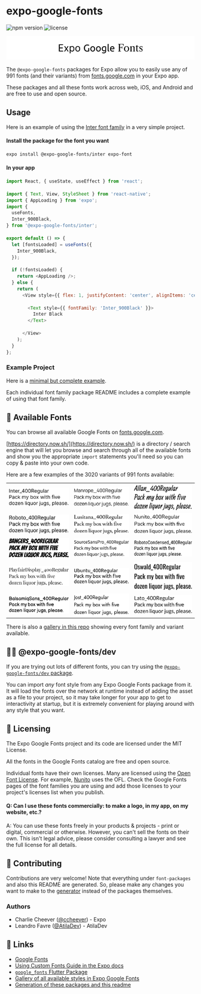 # expo-google-fonts
  
![npm version](https://flat.badgen.net/npm/v/@expo-google-fonts/dev)
![license](https://flat.badgen.net/github/license/expo/google-fonts)

![Expo Google Fonts](./gifs/title.gif)

The `@expo-google-fonts` packages for Expo allow you to easily use 
any of 991 fonts (and their variants) from 
[fonts.google.com](https://fonts.google.com) in your Expo app.

These packages and all these fonts work across web, iOS, and Android and 
are free to use and open source.

## Usage

Here is an example of using the [Inter font family](https://fonts.google.com/specimen/Inter) in a very simple project.

#### Install the package for the font you want

```sh
expo install @expo-google-fonts/inter expo-font
```

#### In your app

```js
import React, { useState, useEffect } from 'react';

import { Text, View, StyleSheet } from 'react-native';
import { AppLoading } from 'expo';
import {
  useFonts,
  Inter_900Black,
} from '@expo-google-fonts/inter';

export default () => {
  let [fontsLoaded] = useFonts({
    Inter_900Black,
  });

  if (!fontsLoaded) {
    return <AppLoading />;
  } else {
    return (
      <View style={{ flex: 1, justifyContent: 'center', alignItems: 'center' }}>

        <Text style={{ fontFamily: 'Inter_900Black' }}>
          Inter Black
        </Text>

      </View>
    );
  }
};

```


### Example Project

Here is a [minimal but complete example](https://github.com/expo/google-fonts/tree/master/example).

Each individual font family package README includes a complete example of using that font family.

## 🔡 Available Fonts

You can browse all available Google Fonts on [fonts.google.com](https://fonts.google.com).

[https://directory.now.sh/](https://directory.now.sh/) is a directory / search engine that will 
let you browse and search through all of the available fonts and show you the appropriate
`import` statements you'll need so you can copy & paste into your own code.

Here are a few examples of the 3020 variants of 991 fonts available:


||||
|-|-|-|
|[![Inter](./font-packages/inter/Inter_400Regular.ttf.png)](https://github.com/expo/google-fonts/tree/master/font-packages/inter#readme)|[![Manrope](./font-packages/manrope/Manrope_400Regular.ttf.png)](https://github.com/expo/google-fonts/tree/master/font-packages/manrope#readme)|[![Allan](./font-packages/allan/Allan_400Regular.ttf.png)](https://github.com/expo/google-fonts/tree/master/font-packages/allan#readme)|
|[![Roboto](./font-packages/roboto/Roboto_400Regular.ttf.png)](https://github.com/expo/google-fonts/tree/master/font-packages/roboto#readme)|[![Lusitana](./font-packages/lusitana/Lusitana_400Regular.ttf.png)](https://github.com/expo/google-fonts/tree/master/font-packages/lusitana#readme)|[![Nunito](./font-packages/nunito/Nunito_400Regular.ttf.png)](https://github.com/expo/google-fonts/tree/master/font-packages/nunito#readme)|
|[![Bangers](./font-packages/bangers/Bangers_400Regular.ttf.png)](https://github.com/expo/google-fonts/tree/master/font-packages/bangers#readme)|[![SourceSansPro](./font-packages/source-sans-pro/SourceSansPro_400Regular.ttf.png)](https://github.com/expo/google-fonts/tree/master/font-packages/source-sans-pro#readme)|[![RobotoCondensed](./font-packages/roboto-condensed/RobotoCondensed_400Regular.ttf.png)](https://github.com/expo/google-fonts/tree/master/font-packages/roboto-condensed#readme)|
|[![PlayfairDisplay](./font-packages/playfair-display/PlayfairDisplay_400Regular.ttf.png)](https://github.com/expo/google-fonts/tree/master/font-packages/playfair-display#readme)|[![Ubuntu](./font-packages/ubuntu/Ubuntu_400Regular.ttf.png)](https://github.com/expo/google-fonts/tree/master/font-packages/ubuntu#readme)|[![Oswald](./font-packages/oswald/Oswald_400Regular.ttf.png)](https://github.com/expo/google-fonts/tree/master/font-packages/oswald#readme)|
|[![BalsamiqSans](./font-packages/balsamiq-sans/BalsamiqSans_400Regular.ttf.png)](https://github.com/expo/google-fonts/tree/master/font-packages/balsamiq-sans#readme)|[![Jost](./font-packages/jost/Jost_400Regular.ttf.png)](https://github.com/expo/google-fonts/tree/master/font-packages/jost#readme)|[![Lato](./font-packages/lato/Lato_400Regular.ttf.png)](https://github.com/expo/google-fonts/tree/master/font-packages/lato#readme)|


There is also a [gallery in this repo](./GALLERY.md#readme) showing every font family and variant available.

## 👩‍💻 @expo-google-fonts/dev


If you are trying out lots of different fonts, you can try using the [`@expo-google-fonts/dev` package](https://github.com/expo/google-fonts/tree/master/font-packages/dev#readme).

You can import *any* font style from any Expo Google Fonts package from it. It will load the fonts
over the network at runtime instead of adding the asset as a file to your project, so it may take longer
for your app to get to interactivity at startup, but it is extremely convenient
for playing around with any style that you want.

## 📖 Licensing

The Expo Google Fonts project and its code are licensed under the MIT License.

All the fonts in the Google Fonts catalog are free and open source.

Individual fonts have their own licenses. Many are licensed using the
[Open Font License](https://scripts.sil.org/cms/scripts/page.php?site_id=nrsi&id=OFL). 
For example, [Nunito](https://fonts.google.com/specimen/Nunito) uses the OFL. 
Check the Google Fonts pages of the font families you are using and add those licenses to
your project's licenses list when you publish.

#### Q: Can I use these fonts commercially: to make a logo, in my app, on my website, etc.?

A: You can use these fonts freely in your products & projects - print or digital, commercial or otherwise. However, you can't sell the fonts on their own. This isn't legal advice, please consider consulting a lawyer and see the full license for all details.

## 🤝 Contributing

Contributions are very welcome! Note that everything under `font-packages` and also this README are generated.
So, please make any changes you want to make to the [generator](https://github.com/expo/google-fonts/tree/master/packages/generator#readme) instead of the packages themselves.

### Authors 

- Charlie Cheever ([@ccheever](https://github.com/ccheever)) - Expo
- Leandro Favre ([@AtilaDev](https://github.com/AtilaDev)) - AtilaDev

## 🔗 Links

- [Google Fonts](https://fonts.google.com)
- [Using Custom Fonts Guide in the Expo docs](https://docs.expo.io/guides/using-custom-fonts/)
- [`google_fonts` Flutter Package](https://pub.dev/packages/google_fonts)
- [Gallery of all available styles in Expo Google Fonts](./GALLERY.md)
- [Generation of these packages and this readme](https://github.com/expo/google-fonts/tree/master/packages/generator#readme)

